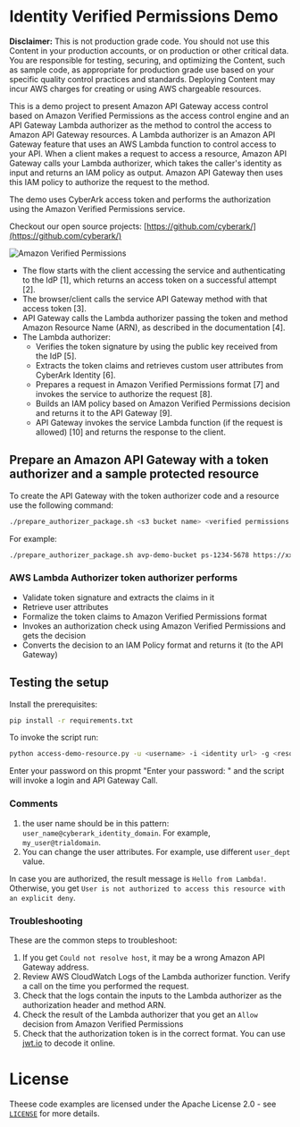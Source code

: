 # Identity Verified Permissions Demo

**Disclaimer:** This is not production grade code. You should not use this Content in your production accounts, or on production or other critical data. You are responsible for testing, securing, and optimizing the Content, such as sample code, as appropriate for production grade use based on your specific quality control practices and standards. Deploying Content may incur AWS charges for creating or using AWS chargeable resources.

This is a demo project to present Amazon API Gateway access control based on Amazon Verified Permissions as the access control engine and an API Gateway Lambda authorizer as the method to control the access to Amazon API Gateway resources. A Lambda authorizer is an Amazon API Gateway feature that uses an AWS Lambda function to control access to your API. When a client makes a request to access a resource, Amazon API Gateway calls your Lambda authorizer, which takes the caller's identity as input and returns an IAM policy as output. Amazon API Gateway then uses this IAM policy to authorize the request to the method.

The demo uses CyberArk access token and performs the authorization using the Amazon Verified Permissions service.

Checkout our open source projects: [https://github.com/cyberark/](https://github.com/cyberark/)

![Amazon Verified Permissions](architecture.png "Flow and Architecture of the lambda authorizer")

- The flow starts with the client accessing the service and authenticating to the IdP [1], which returns an access token on a successful attempt [2].
- The browser/client calls the service API Gateway method with that access token [3].
- API Gateway calls the Lambda authorizer passing the token and method Amazon Resource Name (ARN), as described in the documentation [4].
- The Lambda authorizer:
  - Verifies the token signature by using the public key received from the IdP [5].
  - Extracts the token claims and retrieves custom user attributes from CyberArk Identity [6].
  - Prepares a request in Amazon Verified Permissions format [7] and invokes the service to authorize the request [8].
  - Builds an IAM policy based on Amazon Verified Permissions decision and returns it to the API Gateway [9].
  - API Gateway invokes the service Lambda function (if the request is allowed) [10] and returns the response to the client.

## Prepare an Amazon API Gateway with a token authorizer and a sample protected resource

To create the API Gateway with the token authorizer code and a resource use the following command:

```bash
./prepare_authorizer_package.sh <s3 bucket name> <verified permissions policy store id> <cyberark identity url> <region>
```

For example:

```bash
./prepare_authorizer_package.sh avp-demo-bucket ps-1234-5678 https://xxxx.id.integration-cyberark.cloud/ us-east-1
```

### AWS Lambda Authorizer token authorizer performs

- Validate token signature and extracts the claims in it
- Retrieve user attributes
- Formalize the token claims to Amazon Verified Permissions format
- Invokes an authorization check using Amazon Verified Permissions and gets the decision
- Converts the decision to an IAM Policy format and returns it (to the API Gateway)

## Testing the setup

Install the prerequisites:

```bash
pip install -r requirements.txt
```

To invoke the script run:

```bash
python access-demo-resource.py -u <username> -i <identity url> -g <resource url>
```
Enter your password on this propmt "Enter your password: " and the script will invoke a login and API Gateway Call. 

### Comments

1. the user name should be in this pattern: `user_name@cyberark_identity_domain`. For example, `my_user@trialdomain`.
2. You can change the user attributes. For example, use different `user_dept` value.

In case you are authorized, the result message is `Hello from Lambda!`. Otherwise, you get `User is not authorized to access this resource with an explicit deny`.

### Troubleshooting

These are the common steps to troubleshoot:

1. If you get `Could not resolve host`, it may be a wrong Amazon API Gateway address.
2. Review AWS CloudWatch Logs of the Lambda authorizer function. Verify a call on the time you performed the request.
3. Check that the logs contain the inputs to the Lambda authorizer as the authorization header and method ARN.
4. Check the result of the Lambda authorizer that you get an `Allow` decision from Amazon Verified Permissions
5. Check that the authorization token is in the correct format. You can use [jwt.io](https://jwt.io/) to decode it online.

# License

Theese code examples are licensed under the Apache License 2.0 - see [`LICENSE`](LICENSE.md) for more details.
